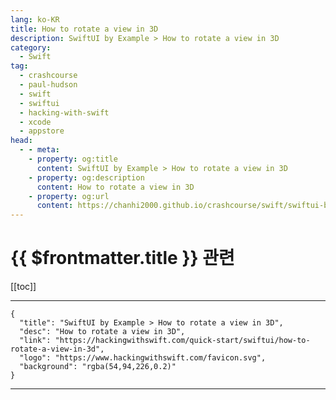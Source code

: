 ```yaml
---
lang: ko-KR
title: How to rotate a view in 3D
description: SwiftUI by Example > How to rotate a view in 3D
category:
  - Swift
tag: 
  - crashcourse
  - paul-hudson
  - swift
  - swiftui
  - hacking-with-swift
  - xcode
  - appstore
head:
  - - meta:
    - property: og:title
      content: SwiftUI by Example > How to rotate a view in 3D
    - property: og:description
      content: How to rotate a view in 3D
    - property: og:url
      content: https://chanhi2000.github.io/crashcourse/swift/swiftui-by-example/16-transforming-views/how-to-rotate-a-view-in-3d.html
---
```


# {{ $frontmatter.title }} 관련

[[toc]]

---

```component VPCard
{
  "title": "SwiftUI by Example > How to rotate a view in 3D",
  "desc": "How to rotate a view in 3D",
  "link": "https://hackingwithswift.com/quick-start/swiftui/how-to-rotate-a-view-in-3d",
  "logo": "https://www.hackingwithswift.com/favicon.svg",
  "background": "rgba(54,94,226,0.2)"
}
```

---

<TagLinks />